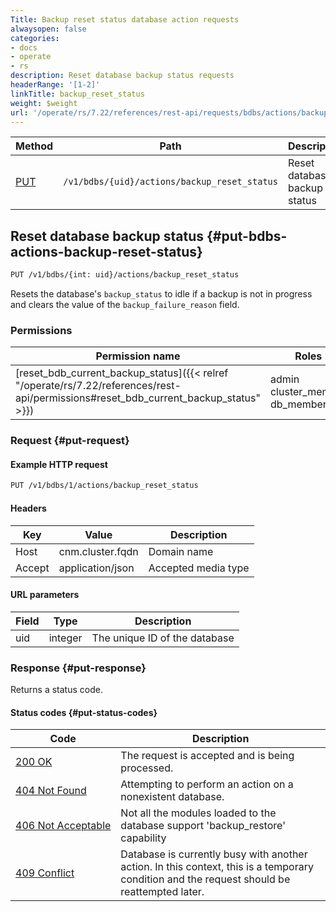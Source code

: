 ```yaml
---
Title: Backup reset status database action requests
alwaysopen: false
categories:
- docs
- operate
- rs
description: Reset database backup status requests
headerRange: '[1-2]'
linkTitle: backup_reset_status
weight: $weight
url: '/operate/rs/7.22/references/rest-api/requests/bdbs/actions/backup_reset_status/'
---
```


| Method | Path | Description |
|--------|------|-------------|
| [PUT](#put-bdbs-actions-backup-reset-status) | `/v1/bdbs/{uid}/actions/backup_reset_status` | Reset database backup status |

## Reset database backup status {#put-bdbs-actions-backup-reset-status}

```sh
PUT /v1/bdbs/{int: uid}/actions/backup_reset_status
```

Resets the database's `backup_status` to idle if a backup is not in progress and clears the value of the `backup_failure_reason` field.

### Permissions

| Permission name | Roles |
|-----------------|-------|
| [reset_bdb_current_backup_status]({{< relref "/operate/rs/7.22/references/rest-api/permissions#reset_bdb_current_backup_status" >}}) | admin<br />cluster_member<br />db_member |

### Request {#put-request}

#### Example HTTP request

```sh
PUT /v1/bdbs/1/actions/backup_reset_status
```

#### Headers

| Key | Value | Description |
|-----|-------|-------------|
| Host | cnm.cluster.fqdn | Domain name |
| Accept | application/json | Accepted media type |


#### URL parameters

| Field | Type | Description |
|-------|------|-------------|
| uid | integer | The unique ID of the database |

### Response {#put-response}

Returns a status code.

#### Status codes {#put-status-codes}

| Code | Description |
|------|-------------|
| [200 OK](http://www.w3.org/Protocols/rfc2616/rfc2616-sec10.html#sec10.2.1) | The request is accepted and is being processed. |
| [404 Not Found](http://www.w3.org/Protocols/rfc2616/rfc2616-sec10.html#sec10.4.5) | Attempting to perform an action on a nonexistent database. |
| [406&nbsp;Not&nbsp;Acceptable](http://www.w3.org/Protocols/rfc2616/rfc2616-sec10.html#sec10.4.7) | Not all the modules loaded to the database support 'backup_restore' capability |
| [409 Conflict](http://www.w3.org/Protocols/rfc2616/rfc2616-sec10.html#sec10.4.10) | Database is currently busy with another action. In this context, this is a temporary condition and the request should be reattempted later. |
